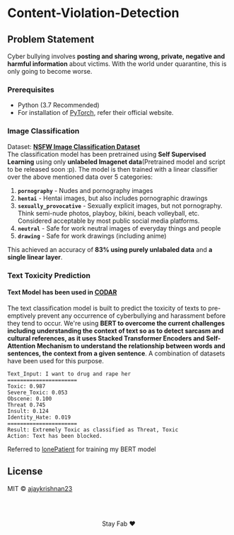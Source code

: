 # Content-Violation-Detection


## Problem Statement
Cyber bullying involves **posting and sharing wrong, private, negative and harmful information** about victims. With the world under quarantine, this is only going to become worse.


### Prerequisites
- Python (3.7 Recommended)
- For installation of [PyTorch](https://pytorch.org/), refer their official website. 
 

### Image Classification
 Dataset: **[NSFW Image Classification Dataset](https://www.kaggle.com/krishnaalagiri/nsfw-image-classification)**  
 The classification model has been pretrained using **Self Supervised Learning** using only **unlabeled Imagenet data**(Pretrained model and script to be released soon :p). The model is then trained with a linear classifier over the above mentioned data over 5 categories:
1. **`pornography`** - Nudes and pornography images
2. **`hentai`** - Hentai images, but also includes pornographic drawings
3. **`sexually_provocative`** - Sexually explicit images, but not pornography. Think semi-nude photos, playboy, bikini, beach volleyball, etc. Considered acceptable by most public social media platforms.
4. **`neutral`** - Safe for work neutral images of everyday things and people
5. **`drawing`** - Safe for work drawings (including anime)

This achieved an accuracy of **83% using purely unlabaled data** and **a single linear layer**.

### Text Toxicity Prediction

#### Text Model has been used in [CODAR](https://github.com/axenhammer/CODAR) 

The text classification model is built to predict the toxicity of texts to pre-emptively prevent any occurrence of cyberbullying and harassment before they tend to occur. We're using **BERT to overcome the current challenges including understanding the context of text so as to detect sarcasm and cultural references, as it uses Stacked Transformer Encoders and Self-Attention Mechanism to understand the relationship between words and sentences, the context from a given sentence**. A combination of datasets have been used for this purpose. 

```
Text_Input: I want to drug and rape her 
======================
Toxic: 0.987 
Severe_Toxic: 0.053 
Obscene: 0.100 
Threat 0.745 
Insult: 0.124 
Identity_Hate: 0.019 
======================
Result: Extremely Toxic as classified as Threat, Toxic 
Action: Text has been blocked. 

```

Referred to [lonePatient](https://github.com/lonePatient/Bert-Multi-Label-Text-Classification) for training my BERT model




## License
MIT © [ajaykrishnan23](/LICENSE)


<br><br>
<p align="center">
  Stay Fab ❤️ 
</p>


